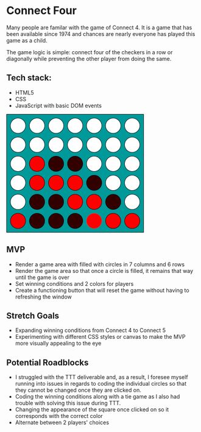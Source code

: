 # Connect Four

Many people are familar with the game of Connect 4. It is a game that has been available since 1974 and chances are nearly everyone has played this game as a child. 

The game logic is simple: connect four of the checkers in a row or diagonally while preventing the other player from doing the same. 


## Tech stack:

* HTML5
* CSS
* JavaScript with basic DOM events

<img src='wireframe.png'>

## MVP 

* Render a game area with filled with circles in 7 columns and 6 rows 
* Render the game area so that once a circle is filled, it remains that way until the game is over
* Set winning conditions and 2 colors for players 
* Create a functioning button that will reset the game without having to refreshing the window


## Stretch Goals

* Expanding winning conditions from Connect 4 to Connect 5
* Experimenting with different CSS styles or canvas to make the MVP more visually appealing to the eye 

## Potential Roadblocks
* I struggled with the TTT deliverable and, as a result, I foresee myself running into issues in regards to coding the individual circles so that they cannot be changed once they are clicked on. 
* Coding the winning conditions along with a tie game as I also had trouble with solving this issue during TTT. 
* Changing the appearance of the square once clicked on so it corresponds with the correct color 
* Alternate between 2 players' choices
